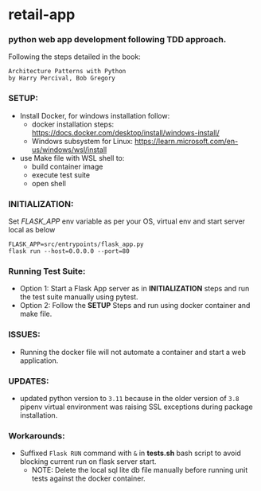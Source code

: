 # retail-app

### python web app development following TDD approach.

Following the steps detailed in the book:

```
Architecture Patterns with Python
by Harry Percival, Bob Gregory
``` 

### SETUP:

- Install Docker, for windows installation follow:
    - docker installation steps: https://docs.docker.com/desktop/install/windows-install/
    - Windows subsystem for Linux: https://learn.microsoft.com/en-us/windows/wsl/install
- use Make file with WSL shell to:
    - build container image
    - execute test suite
    - open shell
  
### INITIALIZATION:  

Set *FLASK_APP* env variable  as per your OS, virtual env and start server local as below
```
FLASK_APP=src/entrypoints/flask_app.py 
flask run --host=0.0.0.0 --port=80
```
### Running Test Suite:  
- Option 1: Start a Flask App server as in **INITIALIZATION** steps and run the test suite manually using pytest.
- Option 2: Follow the **SETUP** Steps and run using docker container and make file.

### ISSUES:  
- Running the docker file will not automate a container and start a web application.

### UPDATES:

- updated python version to `3.11` because in the older version of `3.8` pipenv virtual environment was raising SSL
  exceptions during package installation.

### Workarounds:

- Suffixed `Flask RUN` command with `&` in **tests.sh** bash script to avoid blocking current run on flask server start.
    - NOTE: Delete the local sql lite db file manually before running unit tests against the docker container. 